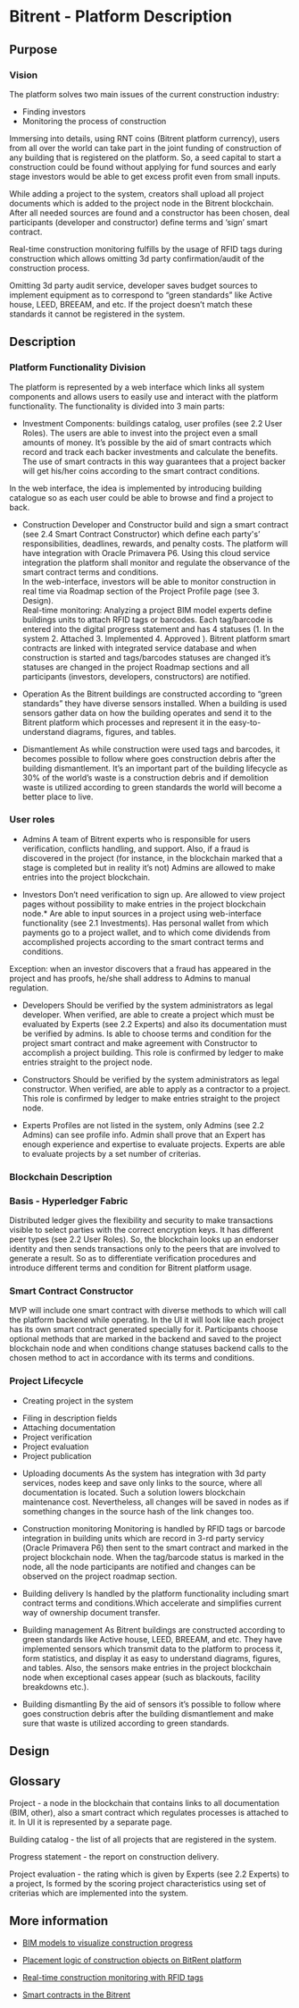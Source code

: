 # Bitrent - Platform Description
## Purpose
### Vision
The platform solves two main issues of the current construction industry: * Finding investors * Monitoring the process of construction  Immersing into details, using RNT coins (Bitrent platform currency), users from all over the world can take part in the joint funding of construction of any building that is registered on the platform. So, a seed capital to start a construction could be found without applying for fund sources and early stage investors would be able to get excess profit even from small inputs. While adding a project to the system, creators shall upload all project documents which is added to the project node in the Bitrent blockchain. After all needed sources are found and a constructor has been chosen, deal participants (developer and constructor) define terms and ‘sign’ smart contract. Real-time construction monitoring fulfills by the usage of RFID tags during construction which allows omitting 3d party confirmation/audit of the construction process.                   Omitting 3d party audit service, developer saves budget sources to implement  equipment as to correspond to “green standards” like Active house, LEED, BREEAM, and etc. If the project doesn’t match these standards it cannot be registered in the system.## Description ### Platform Functionality Division 
The platform is represented by a web interface which links all system components and allows users to easily use and interact with the platform functionality. The functionality is divided into 3 main parts:
* InvestmentComponents: buildings catalog, user profiles (see 2.2 User Roles).The users are able to invest into the project even a small amounts of money. It’s possible by the aid of smart contracts which record and track each backer investments and calculate the benefits. The use of smart contracts in this way guarantees that a project backer will get his/her coins according to the smart contract conditions. In the web interface, the idea is implemented by introducing building catalogue so as each user could be able to browse and find a project to back. 
* ConstructionDeveloper and Constructor build and sign a smart contract (see 2.4 Smart Contract Constructor) which define each party's’ responsibilities, deadlines, rewards, and penalty costs. The platform will have integration with Oracle Primavera P6. Using this cloud service integration the platform shall monitor and regulate the observance of the smart contract terms and conditions.  In the web-interface, investors will be able to monitor construction in real time via Roadmap section of the Project Profile page (see 3. Design).  Real-time monitoring:Analyzing a project BIM model experts define buildings units to attach RFID tags or barcodes. Each tag/barcode is entered into the digital progress statement and has 4 statuses (1. In the system 2. Attached 3. Implemented 4. Approved ).Bitrent platform smart contracts are linked with integrated service database and when construction is started and tags/barcodes statuses are changed it’s statuses are changed in the project Roadmap sections and all participants (investors, developers, constructors) are notified. 
* Operation As the Bitrent buildings are constructed according to “green standards” they have diverse sensors installed. When a building is used sensors gather data on how the building operates and send it to the Bitrent platform which processes and represent it in the easy-to-understand diagrams, figures, and tables. 
* DismantlementAs while construction were used tags and barcodes, it becomes possible to follow where goes construction debris after the building dismantlement. It’s an important part of the building lifecycle as 30% of the world’s waste is a construction debris and if demolition waste is utilized according to green standards the world will become a better place to live.   ### User roles* AdminsA team of Bitrent experts who is responsible for users verification, conflicts handling, and support. Also, if a fraud is discovered in the project (for instance, in the blockchain marked that a stage is completed but in reality it’s not) Admins are allowed to make entries into the project blockchain.  * Investors Don’t need verification to sign up. Are allowed to view project pages without possibility to make entries in the project blockchain node.* Are able to input sources in a project using web-interface functionality (see 2.1 Investments). Has personal wallet from which payments go to a project wallet, and to which come dividends from accomplished projects according to the smart contract terms and conditions.  Exception: when an investor discovers that a fraud has appeared in the project and has proofs, he/she shall address to Admins to manual regulation.* DevelopersShould be verified by the system administrators as legal developer. When verified, are able to create a project which must be evaluated by Experts (see 2.2 Experts) and also its documentation must be verified by admins. Is able to choose terms and condition for the project smart contract and make agreement with Constructor to accomplish a project building. This role is confirmed by ledger to make entries straight to the project node. 
* Constructors Should be verified by the system administrators as legal constructor. When verified, are able to apply as a contractor to a project. This role is confirmed by ledger to make entries straight to the project node.
 * ExpertsProfiles are not listed in the system, only Admins (see 2.2 Admins) can see profile info. Admin shall prove that an Expert has enough experience and expertise to evaluate projects. Experts are able to evaluate projects by a set number of criterias.### Blockchain Description  
### Basis - Hyperledger Fabric Distributed ledger gives the flexibility and security to make transactions visible to select parties with the correct encryption keys. It has different peer types (see 2.2 User Roles). So, the blockchain looks up an endorser identity and then sends transactions only to the peers that are involved to generate a result.  So as to differentiate verification procedures and introduce different terms and condition for Bitrent platform usage. ### Smart Contract ConstructorMVP will include one smart contract with diverse methods to which will call the platform backend while operating. In the UI it will look like each project has its own smart contract generated specially for it. Participants choose optional methods that are marked in the backend and saved to the project blockchain node and when conditions change statuses backend calls to the chosen method to act in accordance with its terms and conditions.  ### Project Lifecycle 
* Creating project in the system-	Filing in description fields -	Attaching documentation -	Project verification -	Project evaluation -	Project publication * Uploading documents As the system has integration with 3d party services, nodes keep and save only links to the source, where all documentation is located. Such a solution lowers blockchain maintenance cost. Nevertheless, all changes will be saved in nodes as if something changes in the source hash of the link changes too.     * Construction monitoring Monitoring is handled by RFID tags or barcode integration in building units which are record in 3-rd party servicу (Oracle Primavera P6) then sent to the smart contract and marked in the project blockchain node. When the tag/barcode status is marked in the node, all the node participants are notified and changes can be observed on the project roadmap section.  * Building deliveryIs handled by the platform functionality including smart contract terms and conditions.Which accelerate and simplifies current way of ownership document transfer.
* Building management As Bitrent buildings are constructed according to green standards like Active house, LEED, BREEAM, and etc. They have implemented sensors which transmit data to the platform to process it, form statistics, and display it as easy to understand diagrams, figures, and tables. Also, the sensors make entries in the project blockchain node when exceptional cases appear (such as blackouts, facility breakdowns etc.).
* Building dismantling By the aid of sensors it’s possible to follow where goes construction debris after the building dismantlement and make sure that waste is utilized according to green standards. 
## Design
## Glossary 
Project - a node in the blockchain that contains links to all documentation (BIM, other), also a smart contract which regulates processes is attached to it. In UI it is represented by a separate page.  Building catalog - the list of all projects that are registered in the system. Progress statement - the report on construction delivery.  Project evaluation - the rating which is given by Experts (see 2.2 Experts) to a project, Is formed by the scoring project characteristics using set of criterias which are implemented into the system.

## More information

* [BIM models to visualize construction progress](https://github.com/bitrent/Bitrent-Platform/blob/master/BIM%20models%20to%20visualize%20construction%20progress.pdf)

* [Placement logic of construction objects on BitRent platform](https://github.com/bitrent/Bitrent-Platform/blob/master/Placement%20logic%20of%20construction%20objects%20on%20BitRent%20platform.pdf)

* [Real-time construction monitoring with RFID tags](https://github.com/bitrent/Bitrent-Platform/blob/master/Real-time%20construction%20monitoring%20with%20RFID%20tags.pdf)

* [Smart contracts in the Bitrent](https://github.com/bitrent/Bitrent-Platform/blob/master/Smart%20contracts%20in%20the%C2%A0Bitrent.pdf)